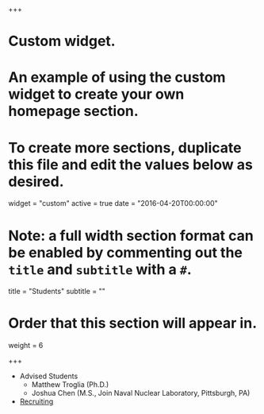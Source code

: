 +++
# Custom widget.
# An example of using the custom widget to create your own homepage section.
# To create more sections, duplicate this file and edit the values below as desired.
widget = "custom"
active = true
date = "2016-04-20T00:00:00"

# Note: a full width section format can be enabled by commenting out the `title` and `subtitle` with a `#`.
title = "Students"
subtitle = ""

# Order that this section will appear in.
weight = 6

+++

- Advised Students
  - Matthew Troglia (Ph.D.)
  - Joshua Chen (M.S., Join Naval Nuclear Laboratory, Pittsburgh, PA)
- [Recruiting](students/recurit/)

[Committee Memeber]: # (Todd Baumeister, Wenxin Chen, Jiapeng Zhang, Kareem Elassy)
